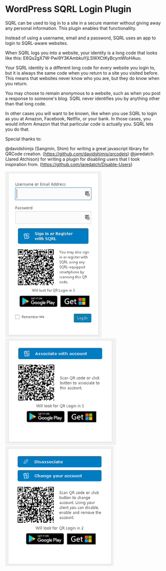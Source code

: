 # WordPress SQRL Login Plugin

SQRL can be used to log in to a site in a secure manner without giving away any personal information. This plugin enables that functionallity.

Instead of using a username, email and a password, SQRL uses an app to login to SQRL-aware websites.

When SQRL logs you into a website, your identity is a long code that looks like this: E6Qs2gX7W-Pwi9Y3KAmbkuYjLSWXCtKyBcymWloHAuo.

Your SQRL identity is a different long code for every website you login to, but it is always the same code when you return to a site you visited before. This means that websites never know who you are, but they do know when you return.

You may choose to remain anonymous to a website, such as when you post a response to someone's blog. SQRL never identifies you by anything other than that long code.

In other cases you will want to be known, like when you use SQRL to login as you at Amazon, Facebook, Netflix, or your bank. In those cases, you would inform Amazon that that particular code is actually you. SQRL lets you do that.

Special thanks to:

@davidshimjs (Sangmin, Shim) for writing a great javascript library for QRCode creation. (https://github.com/davidshimjs/qrcodejs)
@jaredatch (Jared Atchison) for writing a plugin for disabling users that I took inspiration from. (https://github.com/jaredatch/Disable-Users)


![Login screen](assets/screenshot-1.png)
![Profile screen without association](assets/screenshot-2.png)
![Profile screen with association](assets/screenshot-3.png)
